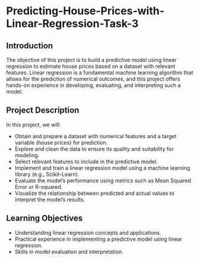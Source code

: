 # Predicting-House-Prices-with-Linear-Regression-Task-3
## Introduction
The objective of this project is to build a predictive model using linear regression to estimate house prices based on a dataset with relevant features. Linear regression is a fundamental machine learning algorithm that allows for the prediction of numerical outcomes, and this project offers hands-on experience in developing, evaluating, and interpreting such a model.

## Project Description
In this project, we will:
- Obtain and prepare a dataset with numerical features and a target variable (house prices) for prediction.
- Explore and clean the data to ensure its quality and suitability for modeling.
- Select relevant features to include in the predictive model.
- Implement and train a linear regression model using a machine learning library (e.g., Scikit-Learn).
- Evaluate the model’s performance using metrics such as Mean Squared Error or R-squared.
- Visualize the relationship between predicted and actual values to interpret the model’s results.
## Learning Objectives
- Understanding linear regression concepts and applications.
- Practical experience in implementing a predictive model using linear regression.
- Skills in model evaluation and interpretation.
